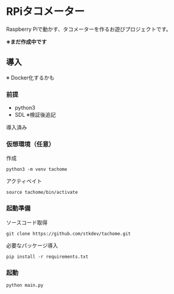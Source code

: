 # RPiタコメーター
Raspberry Piで動かす、タコメーターを作るお遊びプロジェクトです。

**※まだ作成中です**

## 導入
※ Docker化するかも

### 前提
- python3
- SDL ※検証後追記

導入済み

### 仮想環境（任意）

作成
```
python3 -m venv tachome
```

アクティベイト

```
source tachome/bin/activate
```

### 起動準備

ソースコード取得
```
git clone https://github.com/stkdev/tachome.git
```
必要なパッケージ導入
```
pip install -r requirements.txt
```

### 起動
```
python main.py
```
